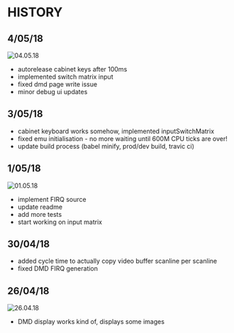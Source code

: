 # HISTORY

## 4/05/18

![04.05.18](https://raw.githubusercontent.com/neophob/wpc-emu/master/assets/04.05.18.png)

- autorelease cabinet keys after 100ms
- implemented switch matrix input
- fixed dmd page write issue
- minor debug ui updates

## 3/05/18

- cabinet keyboard works somehow, implemented inputSwitchMatrix
- fixed emu initialisation - no more waiting until 600M CPU ticks are over!
- update build process (babel minify, prod/dev build, travic ci)

## 1/05/18

![01.05.18](https://raw.githubusercontent.com/neophob/wpc-emu/master/assets/01.05.18.png)

- implement FIRQ source
- update readme
- add more tests
- start working on input matrix

## 30/04/18
- added cycle time to actually copy video buffer scanline per scanline
- fixed DMD FIRQ generation

## 26/04/18

![26.04.18](https://raw.githubusercontent.com/neophob/wpc-emu/master/assets/26.04.18.png)

- DMD display works kind of, displays some images
